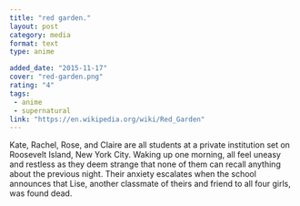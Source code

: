 ```yaml
---
title: "red garden."
layout: post
category: media
format: text
type: anime

added_date: "2015-11-17"
cover: "red-garden.png"
rating: "4"
tags: 
 - anime
 - supernatural
link: "https://en.wikipedia.org/wiki/Red_Garden"
---
```


Kate, Rachel, Rose, and Claire are all students at a private institution set on Roosevelt Island, New York City. Waking up one morning, all feel uneasy and restless as they deem strange that none of them can recall anything about the previous night. Their anxiety escalates when the school announces that Lise, another classmate of theirs and friend to all four girls, was found dead.  
